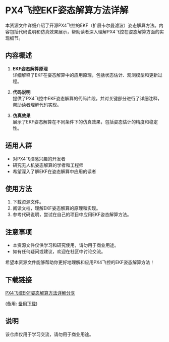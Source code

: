 # PX4飞控EKF姿态解算方法详解

本资源文件详细介绍了开源PX4飞控的EKF（扩展卡尔曼滤波）姿态解算方法。内容包括代码说明和仿真效果展示，帮助读者深入理解PX4飞控在姿态解算方面的实现细节。

## 内容概述

1. **EKF姿态解算原理**  
   详细解释了EKF在姿态解算中的应用原理，包括状态估计、观测模型和更新过程。

2. **代码说明**  
   提供了PX4飞控中EKF姿态解算的代码片段，并对关键部分进行了详细注释，帮助读者理解代码实现。

3. **仿真效果**  
   展示了EKF姿态解算在不同条件下的仿真效果，包括姿态估计的精度和稳定性。

## 适用人群

- 对PX4飞控感兴趣的开发者
- 研究无人机姿态解算的学者和工程师
- 希望深入了解EKF在姿态解算中应用的读者

## 使用方法

1. 下载资源文件。
2. 阅读文档，理解EKF姿态解算的原理和实现。
3. 参考代码说明，尝试在自己的项目中应用EKF姿态解算方法。

## 注意事项

- 本资源文件仅供学习和研究使用，请勿用于商业用途。
- 如有任何疑问或建议，欢迎在社区中讨论交流。

希望本资源文件能够帮助你更好地理解和应用PX4飞控的EKF姿态解算方法！

## 下载链接
[PX4飞控EKF姿态解算方法详解分享](https://pan.quark.cn/s/ade84d9fb46f) 

(备用: [备用下载](https://pan.baidu.com/s/1UPOwtpI6EcxWVxGiZ1vs2A?pwd=1234))

## 说明

该仓库仅用于学习交流，请勿用于商业用途。
